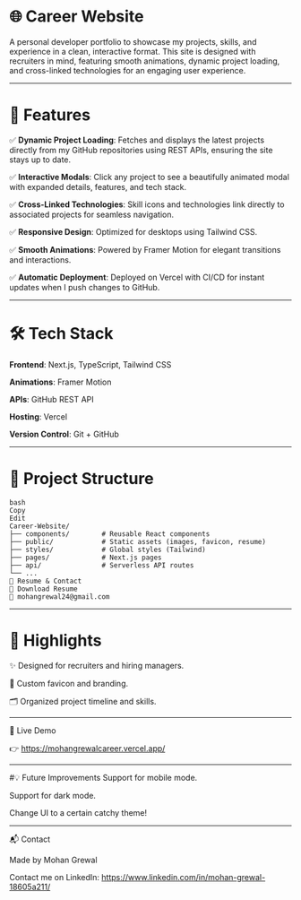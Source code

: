 # 🌐 Career Website
A personal developer portfolio to showcase my projects, skills, and experience in a clean, interactive format. This site is designed with recruiters in mind, featuring smooth animations, dynamic project loading, and cross-linked technologies for an engaging user experience.

---

# 🚀 Features
✅ **Dynamic Project Loading**:
Fetches and displays the latest projects directly from my GitHub repositories using REST APIs, ensuring the site stays up to date.

✅ **Interactive Modals**:
Click any project to see a beautifully animated modal with expanded details, features, and tech stack.

✅ **Cross-Linked Technologies**:
Skill icons and technologies link directly to associated projects for seamless navigation.

✅ **Responsive Design**:
Optimized for desktops using Tailwind CSS.

✅ **Smooth Animations**:
Powered by Framer Motion for elegant transitions and interactions.

✅ **Automatic Deployment**:
Deployed on Vercel with CI/CD for instant updates when I push changes to GitHub.

---

# 🛠️ Tech Stack
**Frontend**: Next.js, TypeScript, Tailwind CSS

**Animations**: Framer Motion

**APIs**: GitHub REST API

**Hosting**: Vercel

**Version Control**: Git + GitHub

---

# 📂 Project Structure
```
bash
Copy
Edit
Career-Website/
├── components/        # Reusable React components
├── public/            # Static assets (images, favicon, resume)
├── styles/            # Global styles (Tailwind)
├── pages/             # Next.js pages
├── api/               # Serverless API routes
└── ...
📄 Resume & Contact
📄 Download Resume
📧 mohangrewal24@gmail.com
```
---

# 🌟 Highlights
✨ Designed for recruiters and hiring managers.

🖤 Custom favicon and branding.

🗂 Organized project timeline and skills.

---

🔗 Live Demo

👉 https://mohangrewalcareer.vercel.app/

---

#💡 Future Improvements
Support for mobile mode.

Support for dark mode.

Change UI to a certain catchy theme!

---

📬 Contact

Made by Mohan Grewal

Contact me on LinkedIn: https://www.linkedin.com/in/mohan-grewal-18605a211/
